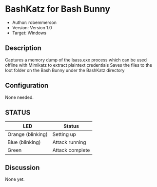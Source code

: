 # BashKatz for Bash Bunny

* Author: robemmerson
* Version: Version 1.0
* Target: Windows

## Description

Captures a memory dump of the lsass.exe process which can be used offline with Mimikatz to extract plaintext credentials
Saves the files to the loot folder on the Bash Bunny under the BashKatz directory

## Configuration

None needed.

## STATUS

| LED                | Status                                       |
| ------------------ | -------------------------------------------- |
| Orange (blinking)  | Setting up                                   |
| Blue (blinking)    | Attack running                               |
| Green              | Attack complete                              |

## Discussion
None yet. 
